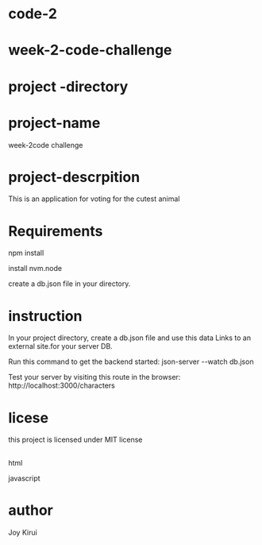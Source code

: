 # code-2
# week-2-code-challenge
# project -directory
# project-name
week-2code challenge

# project-descrpition
This is an application for voting for the cutest animal

# Requirements
npm install

install nvm.node

create a db.json file in your directory.

# instruction
In your project directory, create a db.json file and use this data Links to an external site.for your server DB.

Run this command to get the backend started: json-server --watch db.json

Test your server by visiting this route in the browser: http://localhost:3000/characters

# licese 
this project is licensed under MIT license

 ## 
 html

javascript

# author 

Joy Kirui
